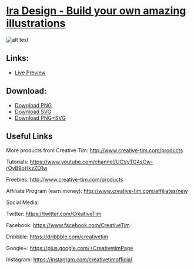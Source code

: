 # [Ira Design - Build your own amazing illustrations](http://demos.creative-tim.com/ira-design)

![alt text](https://raw.githubusercontent.com/creativetimofficial/public-assets/master/ira-design/iradesign.jpg)

## Links:

+ [Live Preview](http://demos.creative-tim.com/ira-design)

## Download:

+ [Download PNG](https://github.com/creativetimofficial/ira-design/blob/PNG/PNG.zip?raw=true)
+ [Download SVG](https://github.com/creativetimofficial/ira-design/blob/SVG/SVG.zip?raw=true)
+ [Download PNG+SVG](https://github.com/creativetimofficial/ira-design/blob/ALL/PNG%2BSVG.zip/?raw=true)


## Useful Links

More products from Creative Tim: <http://www.creative-tim.com/products>

Tutorials: <https://www.youtube.com/channel/UCVyTG4sCw-rOvB9oHkzZD1w>

Freebies: <http://www.creative-tim.com/products>

Affiliate Program (earn money): <http://www.creative-tim.com/affiliates/new>

Social Media:

Twitter: <https://twitter.com/CreativeTim>

Facebook: <https://www.facebook.com/CreativeTim>

Dribbble: <https://dribbble.com/creativetim>

Google+: <https://plus.google.com/+CreativetimPage>

Instagram: <https://instagram.com/creativetimofficial>
